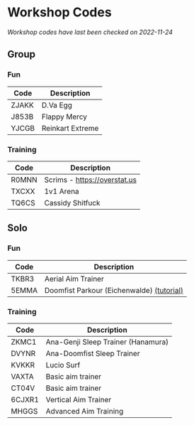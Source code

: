 ---
---
# Workshop Codes

_Workshop codes have last been checked on 2022-11-24_

## Group

### Fun
| Code  | Description      |
|-------|------------------|
| ZJAKK | D.Va Egg         |
| J853B | Flappy Mercy     |
| YJCGB | Reinkart Extreme |

### Training

| Code  | Description                  |
|-------|------------------------------|
| R0MNN | Scrims - https://overstat.us |
| TXCXX | 1v1 Arena                    |
| TQ6CS | Cassidy Shitfuck             |

## Solo

### Fun

| Code  | Description                                                                |
|-------|----------------------------------------------------------------------------|
| TKBR3 | Aerial Aim Trainer                                                         |
| 5EMMA |  Doomfist Parkour (Eichenwalde) [(tutorial)](https://youtu.be/mM-f5j0vb60) |

### Training

| Code   | Description                        |
|--------|------------------------------------|
| ZKMC1  | Ana-Genji Sleep Trainer (Hanamura) |
| DVYNR  | Ana-Doomfist Sleep Trainer         |
| KVKKR  | Lucio Surf                         |
| VAXTA  | Basic aim trainer                  |
| CT04V  | Basic aim trainer                  |
| 6CJXR1 | Vertical Aim Trainer               |
| MHGGS  | Advanced Aim Training              |


